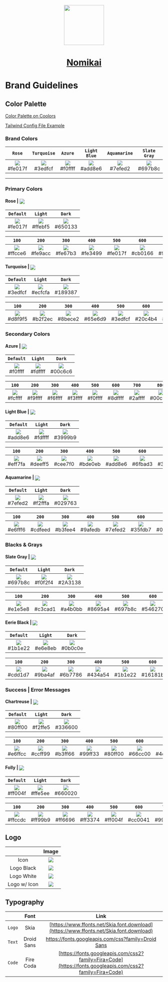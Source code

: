 <p align="center">
  <a href="https://nomikai.com">
    <picture>
      <source media="(prefers-color-scheme: dark)" srcset="https://imagedelivery.net/dFIo1wWuUZtJiq57QrgKWw/5772d93d-7110-4931-4d73-cb63f2074f00/public">
      <img src="https://imagedelivery.net/dFIo1wWuUZtJiq57QrgKWw/5772d93d-7110-4931-4d73-cb63f2074f00/public" height="128">
    </picture>
    <h1 align="center">Nomikai</h1>
  </a>
</p>

# Brand Guidelines

## Color Palette

[Color Palette on Coolors](https://coolors.co/fe017f-3edfcf-f0ffff-add8e6-7efed2-697b8c-1b1e22-80ff00-ff004f)

[Tailwind Config File Example](/tailwind-config.example.js)



### Brand Colors
| `Rose` | `Turquoise` | `Azure` | `Light Blue` | `Aquamarine` | `Slate Gray` |
|:--:|:--:|:--:|:--:|:--:|:--:|
|<a href='#'><img valign='middle' src='https://readme-swatches.vercel.app/fe017f?style=round&size=70'/></a> <br/> #fe017f|<a href='#'><img valign='middle' src='https://readme-swatches.vercel.app/3edfcf?style=round&size=70'/></a> <br/> #3edfcf|<a href='#'><img valign='middle' src='https://readme-swatches.vercel.app/f0ffff?style=round&size=70'/></a> <br/> #f0ffff|<a href='#'><img valign='middle' src='https://readme-swatches.vercel.app/add8e6?style=round&size=70'/></a> <br/> #add8e6|<a href='#'><img valign='middle' src='https://readme-swatches.vercel.app/7efed2?style=round&size=70'/></a> <br/> #7efed2|<a href='#'><img valign='middle' src='https://readme-swatches.vercel.app/697b8c?style=round&size=70'/></a> <br/> #697b8c|



--- 



### Primary Colors

#### Rose | <a href='#'><img valign='middle' src='https://readme-swatches.vercel.app/fe017f?style=round&size=16'/></a>
| `Default` | `Light` |  `Dark` | 
|:--:|:--:|:--:|
|<a href='#'><img valign='middle' src='https://readme-swatches.vercel.app/fe017f?style=round&size=70'/></a> <br/> #fe017f|<a href='#'><img valign='middle' src='https://readme-swatches.vercel.app/ffebf5?style=round&size=70'/></a> <br/> #ffebf5|<a href='#'><img valign='middle' src='https://readme-swatches.vercel.app/650133?style=round&size=70'/></a> <br/> #650133|

| `100` | `200` | `300` | `400` | `500` | `600` | `700` | `800` | `900` | 
|:--:|:--:|:--:|:--:|:--:|:--:|:--:|:--:|:--:|
| <a href='#'><img valign='middle' src='https://readme-swatches.vercel.app/ffcce6?style=round&size=70'/></a> <br/> #ffcce6 | <a href='#'><img valign='middle' src='https://readme-swatches.vercel.app/fe9acc?style=round&size=70'/></a> <br/> #fe9acc | <a href='#'><img valign='middle' src='https://readme-swatches.vercel.app/fe67b3?style=round&size=70'/></a> <br/> #fe67b3 | <a href='#'><img valign='middle' src='https://readme-swatches.vercel.app/fe3499?style=round&size=70'/></a> <br/> #fe3499 | <a href='#'><img valign='middle' src='https://readme-swatches.vercel.app/fe017f?style=round&size=70'/></a> <br/> #fe017f | <a href='#'><img valign='middle' src='https://readme-swatches.vercel.app/cb0166?style=round&size=70'/></a> <br/> #cb0166 | <a href='#'><img valign='middle' src='https://readme-swatches.vercel.app/98014d?style=round&size=70'/></a> <br/> #98014d | <a href='#'><img valign='middle' src='https://readme-swatches.vercel.app/650133?style=round&size=70'/></a> <br/> #650133 | <a href='#'><img valign='middle' src='https://readme-swatches.vercel.app/33001a?style=round&size=70'/></a> <br/> #33001a |

#### Turquoise | <a href='#'><img valign='middle' src='https://readme-swatches.vercel.app/3edfcf?style=round&size=16'/></a>
| `Default` | `Light` |  `Dark` | 
|:--:|:--:|:--:|
|<a href='#'><img valign='middle' src='https://readme-swatches.vercel.app/3edfcf?style=round&size=70'/></a> <br/> #3edfcf|<a href='#'><img valign='middle' src='https://readme-swatches.vercel.app/ecfcfa?style=round&size=70'/></a> <br/> #ecfcfa|<a href='#'><img valign='middle' src='https://readme-swatches.vercel.app/189387?style=round&size=70'/></a> <br/> #189387|

| `100` | `200` | `300` | `400` | `500` | `600` | `700` | `800` | `900` | 
|:--:|:--:|:--:|:--:|:--:|:--:|:--:|:--:|:--:|
| <a href='#'><img valign='middle' src='https://readme-swatches.vercel.app/d8f9f5?style=round&size=70'/></a> <br/> #d8f9f5 | <a href='#'><img valign='middle' src='https://readme-swatches.vercel.app/b2f2ec?style=round&size=70'/></a> <br/> #b2f2ec | <a href='#'><img valign='middle' src='https://readme-swatches.vercel.app/8bece2?style=round&size=70'/></a> <br/> #8bece2 | <a href='#'><img valign='middle' src='https://readme-swatches.vercel.app/65e6d9?style=round&size=70'/></a> <br/> #65e6d9 | <a href='#'><img valign='middle' src='https://readme-swatches.vercel.app/3edfcf?style=round&size=70'/></a> <br/> #3edfcf | <a href='#'><img valign='middle' src='https://readme-swatches.vercel.app/20c4b4?style=round&size=70'/></a> <br/> #20c4b4 | <a href='#'><img valign='middle' src='https://readme-swatches.vercel.app/189387?style=round&size=70'/></a> <br/> #189387 | <a href='#'><img valign='middle' src='https://readme-swatches.vercel.app/10625a?style=round&size=70'/></a> <br/> #10625a | <a href='#'><img valign='middle' src='https://readme-swatches.vercel.app/08312d?style=round&size=70'/></a> <br/> #08312d |



### Secondary Colors

#### Azure | <a href='#'><img valign='middle' src='https://readme-swatches.vercel.app/f0ffff?style=round&size=16'/></a>
| `Default` | `Light` |  `Dark` | 
|:--:|:--:|:--:|
|<a href='#'><img valign='middle' src='https://readme-swatches.vercel.app/f0ffff?style=round&size=70'/></a> <br/> #f0ffff|<a href='#'><img valign='middle' src='https://readme-swatches.vercel.app/fdffff?style=round&size=70'/></a> <br/> #fdffff|<a href='#'><img valign='middle' src='https://readme-swatches.vercel.app/00c6c6?style=round&size=70'/></a> <br/> #00c6c6|

| `100` | `200` | `300` | `400` | `500` | `600` | `700` | `800` | `900` | 
|:--:|:--:|:--:|:--:|:--:|:--:|:--:|:--:|:--:|
| <a href='#'><img valign='middle' src='https://readme-swatches.vercel.app/fcffff?style=round&size=70'/></a> <br/> #fcffff | <a href='#'><img valign='middle' src='https://readme-swatches.vercel.app/f9ffff?style=round&size=70'/></a> <br/> #f9ffff | <a href='#'><img valign='middle' src='https://readme-swatches.vercel.app/f6ffff?style=round&size=70'/></a> <br/> #f6ffff | <a href='#'><img valign='middle' src='https://readme-swatches.vercel.app/f3ffff?style=round&size=70'/></a> <br/> #f3ffff | <a href='#'><img valign='middle' src='https://readme-swatches.vercel.app/f0ffff?style=round&size=70'/></a> <br/> #f0ffff | <a href='#'><img valign='middle' src='https://readme-swatches.vercel.app/8dffff?style=round&size=70'/></a> <br/> #8dffff | <a href='#'><img valign='middle' src='https://readme-swatches.vercel.app/2affff?style=round&size=70'/></a> <br/> #2affff | <a href='#'><img valign='middle' src='https://readme-swatches.vercel.app/00c6c6?style=round&size=70'/></a> <br/> #00c6c6 | <a href='#'><img valign='middle' src='https://readme-swatches.vercel.app/006363?style=round&size=70'/></a> <br/> #006363 |

#### Light Blue | <a href='#'><img valign='middle' src='https://readme-swatches.vercel.app/add8e6?style=round&size=16'/></a>
| `Default` | `Light` |  `Dark` | 
|:--:|:--:|:--:|
|<a href='#'><img valign='middle' src='https://readme-swatches.vercel.app/add8e6?style=round&size=70'/></a> <br/> #add8e6|<a href='#'><img valign='middle' src='https://readme-swatches.vercel.app/fdffff?style=round&size=70'/></a> <br/> #fdffff|<a href='#'><img valign='middle' src='https://readme-swatches.vercel.app/3999b9?style=round&size=70'/></a> <br/> #3999b9|

| `100` | `200` | `300` | `400` | `500` | `600` | `700` | `800` | `900` | 
|:--:|:--:|:--:|:--:|:--:|:--:|:--:|:--:|:--:|
| <a href='#'><img valign='middle' src='https://readme-swatches.vercel.app/eff7fa?style=round&size=70'/></a> <br/> #eff7fa | <a href='#'><img valign='middle' src='https://readme-swatches.vercel.app/deeff5?style=round&size=70'/></a> <br/> #deeff5 | <a href='#'><img valign='middle' src='https://readme-swatches.vercel.app/cee7f0?style=round&size=70'/></a> <br/> #cee7f0 | <a href='#'><img valign='middle' src='https://readme-swatches.vercel.app/bde0eb?style=round&size=70'/></a> <br/> #bde0eb | <a href='#'><img valign='middle' src='https://readme-swatches.vercel.app/add8e6?style=round&size=70'/></a> <br/> #add8e6 | <a href='#'><img valign='middle' src='https://readme-swatches.vercel.app/6fbad3?style=round&size=70'/></a> <br/> #6fbad3 | <a href='#'><img valign='middle' src='https://readme-swatches.vercel.app/3999b9?style=round&size=70'/></a> <br/> #3999b9 | <a href='#'><img valign='middle' src='https://readme-swatches.vercel.app/26667b?style=round&size=70'/></a> <br/> #26667b | <a href='#'><img valign='middle' src='https://readme-swatches.vercel.app/13333e?style=round&size=70'/></a> <br/> #13333e |

#### Aquamarine | <a href='#'><img valign='middle' src='https://readme-swatches.vercel.app/7efed2?style=round&size=16'/></a>
| `Default` | `Light` |  `Dark` | 
|:--:|:--:|:--:|
|<a href='#'><img valign='middle' src='https://readme-swatches.vercel.app/7efed2?style=round&size=70'/></a> <br/> #7efed2|<a href='#'><img valign='middle' src='https://readme-swatches.vercel.app/f2fffa?style=round&size=70'/></a> <br/> #f2fffa|<a href='#'><img valign='middle' src='https://readme-swatches.vercel.app/029763?style=round&size=70'/></a> <br/> #029763|

| `100` | `200` | `300` | `400` | `500` | `600` | `700` | `800` | `900` | 
|:--:|:--:|:--:|:--:|:--:|:--:|:--:|:--:|:--:|
| <a href='#'><img valign='middle' src='https://readme-swatches.vercel.app/e6fff6?style=round&size=70'/></a> <br/> #e6fff6 | <a href='#'><img valign='middle' src='https://readme-swatches.vercel.app/cdfeed?style=round&size=70'/></a> <br/> #cdfeed | <a href='#'><img valign='middle' src='https://readme-swatches.vercel.app/b3fee4?style=round&size=70'/></a> <br/> #b3fee4 | <a href='#'><img valign='middle' src='https://readme-swatches.vercel.app/9afedb?style=round&size=70'/></a> <br/> #9afedb | <a href='#'><img valign='middle' src='https://readme-swatches.vercel.app/7efed2?style=round&size=70'/></a> <br/> #7efed2 | <a href='#'><img valign='middle' src='https://readme-swatches.vercel.app/35fdb7?style=round&size=70'/></a> <br/> #35fdb7 | <a href='#'><img valign='middle' src='https://readme-swatches.vercel.app/02e394?style=round&size=70'/></a> <br/> #02e394 | <a href='#'><img valign='middle' src='https://readme-swatches.vercel.app/029763?style=round&size=70'/></a> <br/> #029763 | <a href='#'><img valign='middle' src='https://readme-swatches.vercel.app/014c31?style=round&size=70'/></a> <br/> #014c31 |



### Blacks & Grays

#### Slate Gray | <a href='#'><img valign='middle' src='https://readme-swatches.vercel.app/697b8c?style=round&size=16'/></a>
| `Default` | `Light` |  `Dark` | 
|:--:|:--:|:--:|
|<a href='#'><img valign='middle' src='https://readme-swatches.vercel.app/697b8c?style=round&size=70'/></a> <br/> #697b8c|<a href='#'><img valign='middle' src='https://readme-swatches.vercel.app/f0f2f4?style=round&size=70'/></a> <br/> #f0f2f4|<a href='#'><img valign='middle' src='https://readme-swatches.vercel.app/2A3138?style=round&size=70'/></a> <br/> #2A3138|

| `100` | `200` | `300` | `400` | `500` | `600` | `700` | `800` | `900` | 
|:--:|:--:|:--:|:--:|:--:|:--:|:--:|:--:|:--:|
| <a href='#'><img valign='middle' src='https://readme-swatches.vercel.app/e1e5e8?style=round&size=70'/></a> <br/> #e1e5e8 | <a href='#'><img valign='middle' src='https://readme-swatches.vercel.app/c3cad1?style=round&size=70'/></a> <br/> #c3cad1 | <a href='#'><img valign='middle' src='https://readme-swatches.vercel.app/a4b0bb?style=round&size=70'/></a> <br/> #a4b0bb | <a href='#'><img valign='middle' src='https://readme-swatches.vercel.app/8695a4?style=round&size=70'/></a> <br/> #8695a4 | <a href='#'><img valign='middle' src='https://readme-swatches.vercel.app/697b8c?style=round&size=70'/></a> <br/> #697b8c | <a href='#'><img valign='middle' src='https://readme-swatches.vercel.app/546270?style=round&size=70'/></a> <br/> #546270 | <a href='#'><img valign='middle' src='https://readme-swatches.vercel.app/3f4a54?style=round&size=70'/></a> <br/> #3f4a54 | <a href='#'><img valign='middle' src='https://readme-swatches.vercel.app/2a3138?style=round&size=70'/></a> <br/> #2a3138 | <a href='#'><img valign='middle' src='https://readme-swatches.vercel.app/15191c?style=round&size=70'/></a> <br/> #15191c |

#### Eerie Black | <a href='#'><img valign='middle' src='https://readme-swatches.vercel.app/1b1e22?style=round&size=16'/></a>
| `Default` | `Light` |  `Dark` | 
|:--:|:--:|:--:|
|<a href='#'><img valign='middle' src='https://readme-swatches.vercel.app/1b1e22?style=round&size=70'/></a> <br/> #1b1e22|<a href='#'><img valign='middle' src='https://readme-swatches.vercel.app/e6e8eb?style=round&size=70'/></a> <br/> #e6e8eb|<a href='#'><img valign='middle' src='https://readme-swatches.vercel.app/0b0c0e?style=round&size=70'/></a> <br/> #0b0c0e|

| `100` | `200` | `300` | `400` | `500` | `600` | `700` | `800` | `900` | 
|:--:|:--:|:--:|:--:|:--:|:--:|:--:|:--:|:--:|
| <a href='#'><img valign='middle' src='https://readme-swatches.vercel.app/cdd1d7?style=round&size=70'/></a> <br/> #cdd1d7 | <a href='#'><img valign='middle' src='https://readme-swatches.vercel.app/9ba4af?style=round&size=70'/></a> <br/> #9ba4af | <a href='#'><img valign='middle' src='https://readme-swatches.vercel.app/6b7786?style=round&size=70'/></a> <br/> #6b7786 | <a href='#'><img valign='middle' src='https://readme-swatches.vercel.app/434a54?style=round&size=70'/></a> <br/> #434a54 | <a href='#'><img valign='middle' src='https://readme-swatches.vercel.app/1b1e22?style=round&size=70'/></a> <br/> #1b1e22 | <a href='#'><img valign='middle' src='https://readme-swatches.vercel.app/16181b?style=round&size=70'/></a> <br/> #16181b | <a href='#'><img valign='middle' src='https://readme-swatches.vercel.app/101214?style=round&size=70'/></a> <br/> #101214 | <a href='#'><img valign='middle' src='https://readme-swatches.vercel.app/0b0c0e?style=round&size=70'/></a> <br/> #0b0c0e | <a href='#'><img valign='middle' src='https://readme-swatches.vercel.app/050607?style=round&size=70'/></a> <br/> #050607 |



### Success | Error Messages

#### Chartreuse | <a href='#'><img valign='middle' src='https://readme-swatches.vercel.app/80ff00?style=round&size=16'/></a>
| `Default` | `Light` |  `Dark` | 
|:--:|:--:|:--:|
|<a href='#'><img valign='middle' src='https://readme-swatches.vercel.app/80ff00?style=round&size=70'/></a> <br/> #80ff00|<a href='#'><img valign='middle' src='https://readme-swatches.vercel.app/f2ffe5?style=round&size=70'/></a> <br/> #f2ffe5|<a href='#'><img valign='middle' src='https://readme-swatches.vercel.app/336600?style=round&size=70'/></a> <br/> #336600|

| `100` | `200` | `300` | `400` | `500` | `600` | `700` | `800` | `900` | 
|:--:|:--:|:--:|:--:|:--:|:--:|:--:|:--:|:--:|
| <a href='#'><img valign='middle' src='https://readme-swatches.vercel.app/e6ffcc?style=round&size=70'/></a> <br/> #e6ffcc | <a href='#'><img valign='middle' src='https://readme-swatches.vercel.app/ccff99?style=round&size=70'/></a> <br/> #ccff99 | <a href='#'><img valign='middle' src='https://readme-swatches.vercel.app/b3ff66?style=round&size=70'/></a> <br/> #b3ff66 | <a href='#'><img valign='middle' src='https://readme-swatches.vercel.app/99ff33?style=round&size=70'/></a> <br/> #99ff33 | <a href='#'><img valign='middle' src='https://readme-swatches.vercel.app/80ff00?style=round&size=70'/></a> <br/> #80ff00 | <a href='#'><img valign='middle' src='https://readme-swatches.vercel.app/66cc00?style=round&size=70'/></a> <br/> #66cc00 | <a href='#'><img valign='middle' src='https://readme-swatches.vercel.app/4d9900?style=round&size=70'/></a> <br/> #4d9900 | <a href='#'><img valign='middle' src='https://readme-swatches.vercel.app/336600?style=round&size=70'/></a> <br/> #336600 | <a href='#'><img valign='middle' src='https://readme-swatches.vercel.app/1a3300?style=round&size=70'/></a> <br/> #1a3300 |

#### Folly | <a href='#'><img valign='middle' src='https://readme-swatches.vercel.app/ff004f?style=round&size=16'/></a>
| `Default` | `Light` |  `Dark` | 
|:--:|:--:|:--:|
|<a href='#'><img valign='middle' src='https://readme-swatches.vercel.app/ff004f?style=round&size=70'/></a> <br/> #ff004f|<a href='#'><img valign='middle' src='https://readme-swatches.vercel.app/ffe5ee?style=round&size=70'/></a> <br/> #ffe5ee|<a href='#'><img valign='middle' src='https://readme-swatches.vercel.app/660020?style=round&size=70'/></a> <br/> #660020|

| `100` | `200` | `300` | `400` | `500` | `600` | `700` | `800` | `900` | 
|:--:|:--:|:--:|:--:|:--:|:--:|:--:|:--:|:--:|
| <a href='#'><img valign='middle' src='https://readme-swatches.vercel.app/ffccdc?style=round&size=70'/></a> <br/> #ffccdc | <a href='#'><img valign='middle' src='https://readme-swatches.vercel.app/ff99b9?style=round&size=70'/></a> <br/> #ff99b9 | <a href='#'><img valign='middle' src='https://readme-swatches.vercel.app/ff6696?style=round&size=70'/></a> <br/> #ff6696 | <a href='#'><img valign='middle' src='https://readme-swatches.vercel.app/ff3374?style=round&size=70'/></a> <br/> #ff3374 | <a href='#'><img valign='middle' src='https://readme-swatches.vercel.app/ff004f?style=round&size=70'/></a> <br/> #ff004f | <a href='#'><img valign='middle' src='https://readme-swatches.vercel.app/cc0041?style=round&size=70'/></a> <br/> #cc0041 | <a href='#'><img valign='middle' src='https://readme-swatches.vercel.app/990030?style=round&size=70'/></a> <br/> #990030 | <a href='#'><img valign='middle' src='https://readme-swatches.vercel.app/660020?style=round&size=70'/></a> <br/> #660020 | <a href='#'><img valign='middle' src='https://readme-swatches.vercel.app/330010?style=round&size=70'/></a> <br/> #330010 |



## Logo
| | Image |
|:--:|:--:|
Icon | <a href='#'><img valign='middle' src='https://imagedelivery.net/dFIo1wWuUZtJiq57QrgKWw/71401a2b-9d70-476e-3aad-e12d3a049d00/public'/></a> |
Logo Black | <a href='#'><img valign='middle' src='https://imagedelivery.net/dFIo1wWuUZtJiq57QrgKWw/51c1e925-f417-4a2c-1cab-b8cdaade2b00/public'/></a> |
Logo White | <a href='#'><img valign='middle' src='https://imagedelivery.net/dFIo1wWuUZtJiq57QrgKWw/9f81cd57-57fb-4beb-7016-a20d456c4000/public'/></a> |
Logo w/ Icon | <a href='#'><img valign='middle' src='https://imagedelivery.net/dFIo1wWuUZtJiq57QrgKWw/fc88f9b1-c3ef-4e4c-d24b-2a44d2817200/public'/></a>



## Typography
| | Font | Link | 
|:--:|:--:|:--:|
| `Logo` | Skia | [https://www.ffonts.net/Skia.font.download](https://www.ffonts.net/Skia.font.download) |
| `Text` | Droid Sans | [https://fonts.googleapis.com/css?family=Droid Sans](https://fonts.googleapis.com/css?family=Droid%20Sans) |
| `Code` | Fire Coda | [https://fonts.googleapis.com/css2?family=Fira+Code](https://fonts.googleapis.com/css2?family=Fira+Code) |




